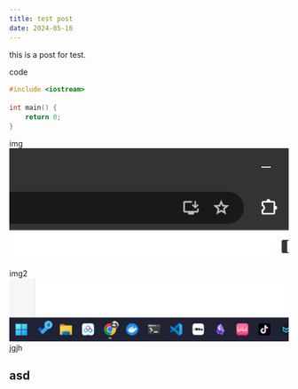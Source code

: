 ```yaml
---
title: test post
date: 2024-05-16
---
```


this is a post for test.

code
```cpp
#include <iostream>

int main() {
    return 0;
}
```

img
![alt text](image.png)

img2
![](Pasted%20image%2020240516102839.png)
jgjh

## asd
